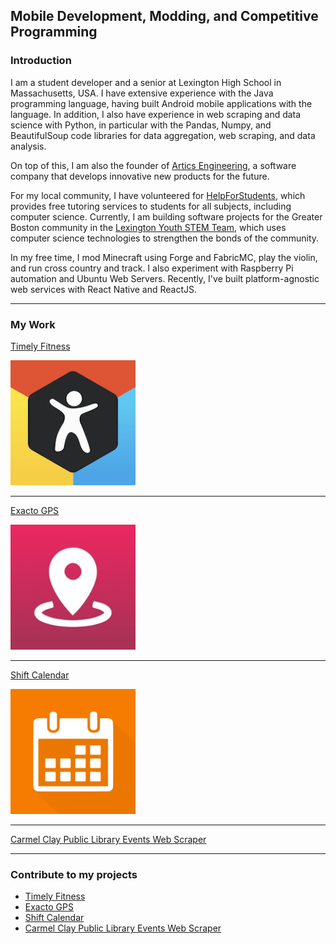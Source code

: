 ## Mobile Development, Modding, and Competitive Programming

### Introduction

I am a student developer and a senior at Lexington High School in Massachusetts, USA. I have extensive experience with the Java programming language, having built Android mobile applications with the language. In addition, I also have experience in web scraping and data science with Python, in particular with the Pandas, Numpy, and BeautifulSoup code libraries for data aggregation, web scraping, and data analysis.

On top of this, I am also the founder of [Artics Engineering](https://github.com/artics-engineering), a software company that develops innovative new products for the future.

For my local community, I have volunteered for [HelpForStudents](https://www.helpforstudents.org), which provides free tutoring services to students for all subjects, including computer science. 
Currently, I am building software projects for the Greater Boston community in the [Lexington Youth STEM Team](http://lexyouthstem.org), which uses computer science technologies to strengthen the bonds of the community.

In my free time, I mod Minecraft using Forge and FabricMC, play the violin, and run cross country and track. I also experiment with Raspberry Pi automation and Ubuntu Web Servers. Recently, I've built platform-agnostic web services with React Native and ReactJS.

---

### My Work

[Timely Fitness](/timely_fitness.md)

<img src="images/timely_fitness_logo.png?raw=true" alt="drawing" width="200"/>

---
[Exacto GPS](/exacto_gps.md)

<img src="images/exacto_gps_logo.png?raw=true" alt="drawing" width="200"/>

---
[Shift Calendar](/shift_calendar.md)

<img src="images/shift_calendar_logo.png?raw=true" alt="drawing" width="200"/>

---
[Carmel Clay Public Library Events Web Scraper](ccpl_web_scraper.md)

---

### Contribute to my projects

- [Timely Fitness](https://github.com/Artics-Engineering/Timely-Fitness#readme)
- [Exacto GPS](https://github.com/Artics-Engineering/Exacto-GPS#readme)
- [Shift Calendar](https://github.com/Artics-Engineering/Shift-Calendar#readme)
- [Carmel Clay Public Library Events Web Scraper](https://github.com/Anksharskarp/Python-Web-Crawler-Class-Course-Project#readme)
